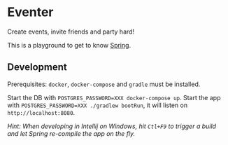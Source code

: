 # Eventer

Create events, invite friends and party hard!

This is a playground to get to know [Spring](https://spring.io).

## Development

Prerequisites: `docker`, `docker-compose` and `gradle` must be installed.

Start the DB with `POSTGRES_PASSWORD=XXX docker-compose up`.
Start the app with `POSTGRES_PASSWORD=XXX ./gradlew bootRun`, it will listen on `http://localhost:8080`.

_Hint: When developing in Intellij on Windows, hit `Ctl+F9` to trigger a build and let Spring re-compile the app on the fly._